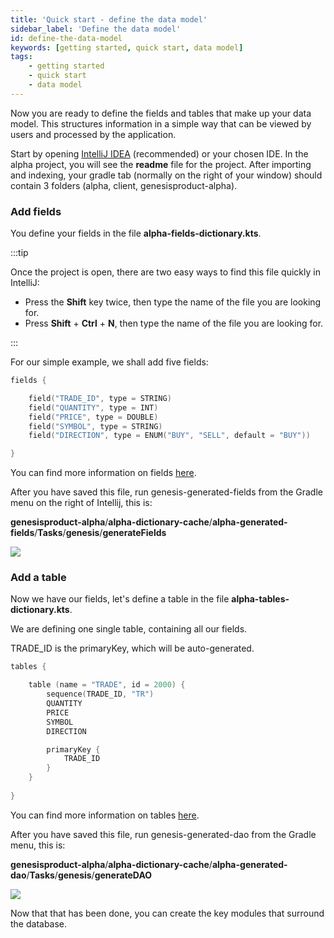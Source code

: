 ```yaml
---
title: 'Quick start - define the data model'
sidebar_label: 'Define the data model'
id: define-the-data-model
keywords: [getting started, quick start, data model]
tags:
    - getting started
    - quick start
    - data model
---
```


Now you are ready to define the fields and tables that make up your data model. This structures information in a simple way that can be viewed by users and processed by the application.

Start by opening [IntelliJ IDEA](https://www.jetbrains.com/idea/) (recommended) or your chosen IDE. In the alpha project, you will see the **readme** file for the project. After importing and indexing, your gradle tab (normally on the right of your window) should contain 3 folders (alpha, client, genesisproduct-alpha).

### Add fields
You define your fields in the file **alpha-fields-dictionary.kts**.



:::tip

Once the project is open, there are two easy ways to find this file quickly in IntelliJ:

- Press the **Shift** key twice, then type the name of the file you are looking for.
- Press **Shift** + **Ctrl** + **N**, then type the name of the file you are looking for.

:::


For our simple example, we shall add five fields:

```kotlin
fields {

    field("TRADE_ID", type = STRING)
    field("QUANTITY", type = INT)
    field("PRICE", type = DOUBLE)
    field("SYMBOL", type = STRING)
    field("DIRECTION", type = ENUM("BUY", "SELL", default = "BUY"))

}
```

You can find more information on fields [here](../../../database/fields-tables-views/fields/).

After you have saved this file, run genesis-generated-fields from the Gradle menu on the right of Intellij, this is:

 **genesisproduct-alpha**/**alpha-dictionary-cache**/**alpha-generated-fields**/**Tasks**/**genesis**/**generateFields**

![](/img/build-gradle-kts-fields.png)

### Add a table
Now we have our fields, let's define a table in the file **alpha-tables-dictionary.kts**.

We are defining one single table, containing all our fields.

TRADE_ID is the primaryKey, which will be auto-generated.

```kotlin
tables {

    table (name = "TRADE", id = 2000) {
        sequence(TRADE_ID, "TR")
        QUANTITY
        PRICE
        SYMBOL
        DIRECTION

        primaryKey {
            TRADE_ID
        }
    }
    
}
```

You can find more information on tables [here](../../../database/fields-tables-views/tables/).

After you have saved this file, run genesis-generated-dao from the Gradle menu, this is:

**genesisproduct-alpha**/**alpha-dictionary-cache**/**alpha-generated-dao**/**Tasks**/**genesis**/**generateDAO**

![](/img/build-gradle-kts-generated-dao.png)

Now that that has been done, you can create the key modules that surround the database.
